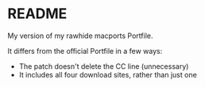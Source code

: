 # README

My version of my rawhide macports Portfile.

It differs from the official Portfile in a few ways:

 - The patch doesn't delete the CC line (unnecessary)
 - It includes all four download sites, rather than just one


